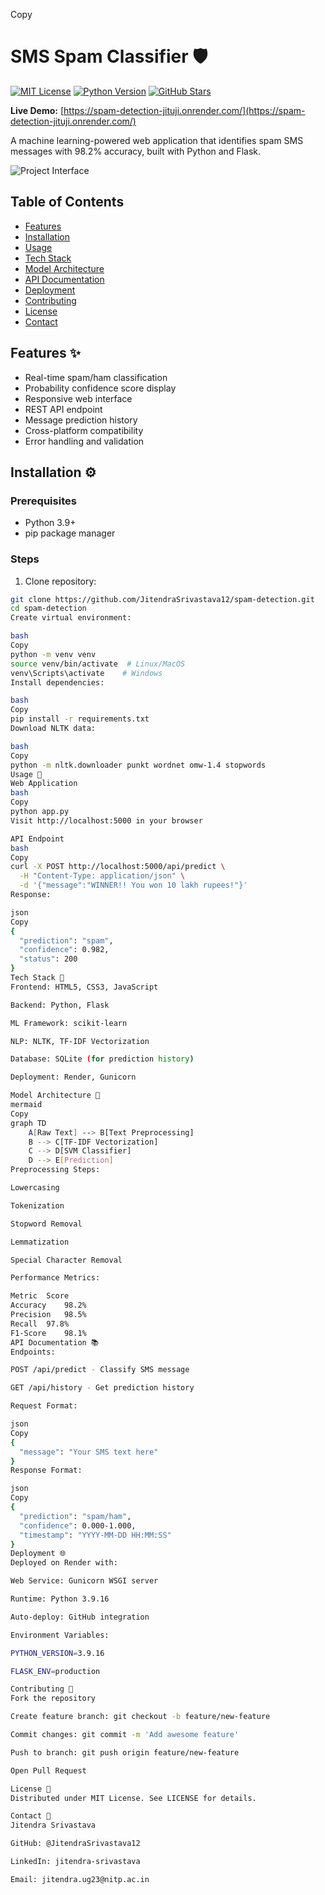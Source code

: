
Copy
# SMS Spam Classifier 🛡️

[![MIT License](https://img.shields.io/badge/License-MIT-green.svg)](https://opensource.org/licenses/MIT)
[![Python Version](https://img.shields.io/badge/Python-3.9%2B-blue.svg)](https://www.python.org/)
[![GitHub Stars](https://img.shields.io/github/stars/JitendraSrivastava12/spam-detection?style=social)]()

**Live Demo:** [https://spam-detection-jituji.onrender.com/](https://spam-detection-jituji.onrender.com/)

A machine learning-powered web application that identifies spam SMS messages with 98.2% accuracy, built with Python and Flask.

![Project Interface](https://via.placeholder.com/800x450.png?text=Spam+Classifier+Web+Interface)

## Table of Contents
- [Features](#features-)
- [Installation](#installation-)
- [Usage](#usage-)
- [Tech Stack](#tech-stack-)
- [Model Architecture](#model-architecture-)
- [API Documentation](#api-documentation-)
- [Deployment](#deployment-)
- [Contributing](#contributing-)
- [License](#license-)
- [Contact](#contact-)

## Features ✨
- Real-time spam/ham classification
- Probability confidence score display
- Responsive web interface
- REST API endpoint
- Message prediction history
- Cross-platform compatibility
- Error handling and validation

## Installation ⚙️

### Prerequisites
- Python 3.9+
- pip package manager

### Steps
1. Clone repository:
```bash
git clone https://github.com/JitendraSrivastava12/spam-detection.git
cd spam-detection
Create virtual environment:

bash
Copy
python -m venv venv
source venv/bin/activate  # Linux/MacOS
venv\Scripts\activate    # Windows
Install dependencies:

bash
Copy
pip install -r requirements.txt
Download NLTK data:

bash
Copy
python -m nltk.downloader punkt wordnet omw-1.4 stopwords
Usage 🚀
Web Application
bash
Copy
python app.py
Visit http://localhost:5000 in your browser

API Endpoint
bash
Copy
curl -X POST http://localhost:5000/api/predict \
  -H "Content-Type: application/json" \
  -d '{"message":"WINNER!! You won 10 lakh rupees!"}'
Response:

json
Copy
{
  "prediction": "spam",
  "confidence": 0.982,
  "status": 200
}
Tech Stack 🧰
Frontend: HTML5, CSS3, JavaScript

Backend: Python, Flask

ML Framework: scikit-learn

NLP: NLTK, TF-IDF Vectorization

Database: SQLite (for prediction history)

Deployment: Render, Gunicorn

Model Architecture 🤖
mermaid
Copy
graph TD
    A[Raw Text] --> B[Text Preprocessing]
    B --> C[TF-IDF Vectorization]
    C --> D[SVM Classifier]
    D --> E[Prediction]
Preprocessing Steps:

Lowercasing

Tokenization

Stopword Removal

Lemmatization

Special Character Removal

Performance Metrics:

Metric	Score
Accuracy	98.2%
Precision	98.5%
Recall	97.8%
F1-Score	98.1%
API Documentation 📚
Endpoints:

POST /api/predict - Classify SMS message

GET /api/history - Get prediction history

Request Format:

json
Copy
{
  "message": "Your SMS text here"
}
Response Format:

json
Copy
{
  "prediction": "spam/ham",
  "confidence": 0.000-1.000,
  "timestamp": "YYYY-MM-DD HH:MM:SS"
}
Deployment 🌐
Deployed on Render with:

Web Service: Gunicorn WSGI server

Runtime: Python 3.9.16

Auto-deploy: GitHub integration

Environment Variables:

PYTHON_VERSION=3.9.16

FLASK_ENV=production

Contributing 🤝
Fork the repository

Create feature branch: git checkout -b feature/new-feature

Commit changes: git commit -m 'Add awesome feature'

Push to branch: git push origin feature/new-feature

Open Pull Request

License 📄
Distributed under MIT License. See LICENSE for details.

Contact 📧
Jitendra Srivastava

GitHub: @JitendraSrivastava12

LinkedIn: jitendra-srivastava

Email: jitendra.ug23@nitp.ac.in
